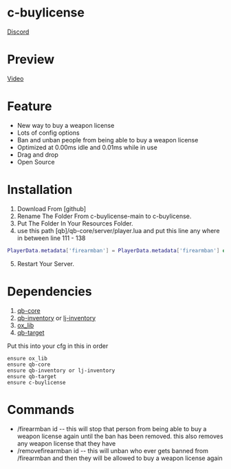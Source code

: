 # c-buylicense
[Discord](https://discord.gg/YvThXdz59G)


# Preview
[Video](https://streamable.com/cxf3oy)
# Feature
- New way to buy a weapon license
- Lots of config options
- Ban and unban people from being able to buy a weapon license
- Optimized at 0.00ms idle and 0.01ms while in use
- Drag and drop
- Open Source

# Installation
1. Download From [github]
2. Rename The Folder From c-buylicense-main to c-buylicense.
3. Put The Folder In Your Resources Folder.
4. use this path [qb]/qb-core/server/player.lua and put this line any where in between line 111 - 138
```lua
PlayerData.metadata['firearmban'] = PlayerData.metadata['firearmban'] or false
```
5. Restart Your Server.

# Dependencies
1. [qb-core](https://github.com/qbcore-framework/qb-core)
2. [qb-inventory](https://github.com/qbcore-framework/qb-inventory/releases/tag/v1) or [lj-inventory](https://github.com/loljoshie/lj-inventory/releases/tag/1.2)
3. [ox_lib](https://github.com/overextended/ox_lib/releases) 
4. [qb-target](https://github.com/qbcore-framework/qb-target)




Put this into your cfg in this in order
```
ensure ox_lib
ensure qb-core
ensure qb-inventory or lj-inventory
ensure qb-target
ensure c-buylicense
```

# Commands
- /firearmban id -- this will stop that person from being able to buy a weapon license again until the ban has been removed. this also removes any weapon license that they have
- /removefirearmban id -- this will unban who ever gets banned from /firearmban and then they will be allowed to buy a weapon license again